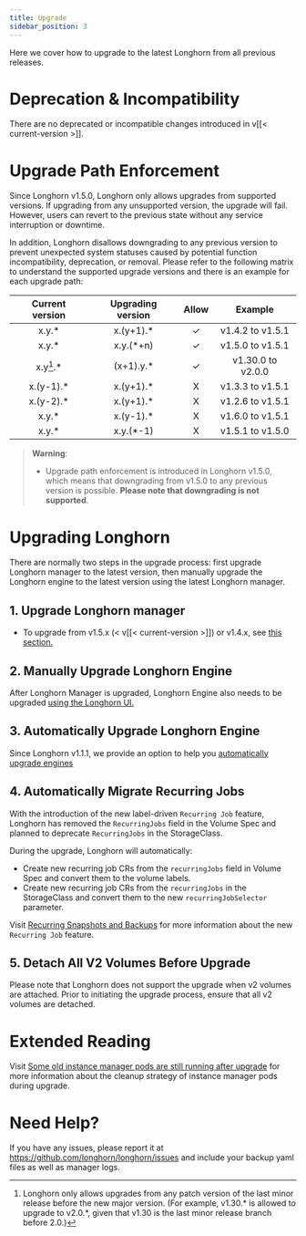 ```yaml
---
title: Upgrade
sidebar_position: 3
---
```


<head>
  <link rel="canonical" href="https://main--longhornio-docusaurus.netlify.app/index"/>
</head>

Here we cover how to upgrade to the latest Longhorn from all previous releases.

# Deprecation & Incompatibility

There are no deprecated or incompatible changes introduced in v[[< current-version >]].

# Upgrade Path Enforcement

Since Longhorn v1.5.0, Longhorn only allows upgrades from supported versions. If upgrading from any unsupported version, the upgrade will fail. However, users can revert to the previous state without any service interruption or downtime.

In addition, Longhorn disallows downgrading to any previous version to prevent unexpected system statuses caused by potential function incompatibility, deprecation, or removal. Please refer to the following matrix to understand the supported upgrade versions and there is an example for each upgrade path:

  |  Current version |  Upgrading version |  Allow | Example |
  |    :-:      |    :-:      |   :-:  |    :-:    |
  |  x.y.*      |  x.(y+1).*  |   ✓    |  v1.4.2  to  v1.5.1  |
  |  x.y.*      |  x.y.(*+n)  |   ✓    |  v1.5.0  to  v1.5.1  |
  |  x.y[^lastMinorVersion].*      |  (x+1).y.*  |   ✓    |  v1.30.0 to  v2.0.0  |
  |  x.(y-1).*  |  x.(y+1).*  |   X    |  v1.3.3  to  v1.5.1  |
  |  x.(y-2).*  |  x.(y+1).*  |   X    |  v1.2.6  to  v1.5.1  |
  |  x.y.*      |  x.(y-1).*  |   X    |  v1.6.0  to  v1.5.1  |
  |  x.y.*      |  x.y.(*-1)  |   X    |  v1.5.1  to  v1.5.0  |

[^lastMinorVersion]: Longhorn only allows upgrades from any patch version of the last minor release before the new major version. (For example, v1.30.* is allowed to upgrade to v2.0.*, given that v1.30 is the last minor release branch before 2.0.)

> **Warning**:
> * Upgrade path enforcement is introduced in Longhorn v1.5.0, which means that downgrading from v1.5.0 to any previous version is possible. **Please note that downgrading is not supported**.

# Upgrading Longhorn

There are normally two steps in the upgrade process: first upgrade Longhorn manager to the latest version, then manually upgrade the Longhorn engine to the latest version using the latest Longhorn manager.

## 1. Upgrade Longhorn manager

- To upgrade from v1.5.x (&lt; v[[< current-version >]]) or v1.4.x, see [this section.](./longhorn-manager)

## 2. Manually Upgrade Longhorn Engine

After Longhorn Manager is upgraded, Longhorn Engine also needs to be upgraded [using the Longhorn UI.](./upgrade-engine)

## 3. Automatically Upgrade Longhorn Engine

Since Longhorn v1.1.1, we provide an option to help you [automatically upgrade engines](./auto-upgrade-engine)

## 4. Automatically Migrate Recurring Jobs

With the introduction of the new label-driven `Recurring Job` feature, Longhorn has removed the `RecurringJobs` field in the Volume Spec and planned to deprecate `RecurringJobs` in the StorageClass.

During the upgrade, Longhorn will automatically:
- Create new recurring job CRs from the `recurringJobs` field in Volume Spec and convert them to the volume labels.
- Create new recurring job CRs from the `recurringJobs` in the StorageClass and convert them to the new `recurringJobSelector` parameter.

Visit [Recurring Snapshots and Backups](../../snapshots-and-backups/scheduling-backups-and-snapshots) for more information about the new `Recurring Job` feature.

## 5. Detach All V2 Volumes Before Upgrade

Please note that Longhorn does not support the upgrade when v2 volumes are attached. Prior to initiating the upgrade process, ensure that all v2 volumes are detached. 


# Extended Reading

Visit [Some old instance manager pods are still running after upgrade](https://longhorn.io/kb/troubleshooting-some-old-instance-manager-pods-are-still-running-after-upgrade) for more information about the cleanup strategy of instance manager pods during upgrade.

# Need Help?

If you have any issues, please report it at
https://github.com/longhorn/longhorn/issues and include your backup yaml files
as well as manager logs.
